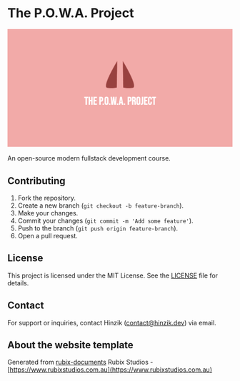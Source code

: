 # The P.O.W.A. Project

![Banner](/public/images/og-image.png "The POWA Project")

An open-source modern fullstack development course.

## Contributing

1. Fork the repository.
2. Create a new branch (`git checkout -b feature-branch`).
3. Make your changes.
4. Commit your changes (`git commit -m 'Add some feature'`).
5. Push to the branch (`git push origin feature-branch`).
6. Open a pull request.

## License

This project is licensed under the MIT License. See the [LICENSE](./LICENSE) file for details.

## Contact

For support or inquiries, contact Hinzik (contact@hinzik.dev) via email.

## About the website template

Generated from [rubix-documents](https://github.com/rubixvi/rubix-documents)
Rubix Studios - [https://www.rubixstudios.com.au](https://www.rubixstudios.com.au)
